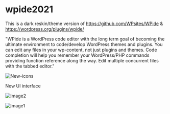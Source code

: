 # wpide2021

This is a dark reskin/theme version of https://github.com/WPsites/WPide & https://wordpress.org/plugins/wpide/

"WPide is a WordPress code editor with the long term goal of becoming the ultimate environment to code/develop WordPress themes and plugins. You can edit any files in your wp-content, not just plugins and themes. Code completion will help you remember your WordPress/PHP commands providing function reference along the way. Edit multiple concurrent files with the tabbed editor."

![New-icons](https://user-images.githubusercontent.com/89203214/132878237-af15d70e-8a68-4a00-917d-04a0f6403ad8.png)

New UI interface

![image2](https://user-images.githubusercontent.com/89203214/132878307-e334a635-e7b2-4ad3-b116-bddf8b40b4f5.png)

![image1](https://user-images.githubusercontent.com/89203214/132878290-1707017a-40ef-44ad-9487-98d470ebec93.png)


